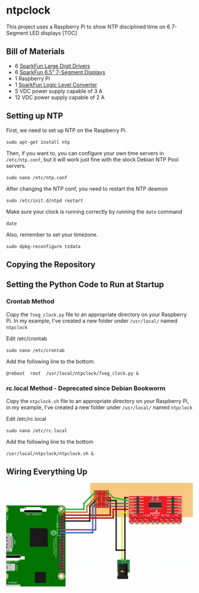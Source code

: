 # ntpclock

This project uses a Raspberry Pi to show NTP disciplined time on 6 7-Segment LED displays
[TOC]
## Bill of Materials

* 6 [SparkFun Large Digit Drivers](https://www.sparkfun.com/products/13279) 
* 6 [SparkFun 6.5" 7-Segment Displays](https://www.sparkfun.com/products/8530) 
* 1 Raspberry Pi 
* 1 [SparkFun Logic Level Converter](https://www.sparkfun.com/products/12009)
* 5 VDC power supply capable of 3 A
* 12 VDC power supply capable of 2 A

## Setting up NTP

First, we need to set up NTP on the Raspberry Pi.

`sudo apt-get install ntp`

Then, if you want to, you can configure your own time servers in `/etc/ntp.conf`, but it will work just fine with the stock Debian NTP Pool servers.

`sudo nano /etc/ntp.conf`

After changing the NTP conf, you need to restart the NTP deamon

`sudo /etc/init.d/ntpd restart`

Make sure your clock is running correctly by running the `date` command

`date`

Also, remember to set your timezone.

`sudo dpkg-reconfigure tzdata`

## Copying the Repository

## Setting the Python Code to Run at Startup

### Crontab Method
Copy the `7seg_clock.py` file to an appropriate directory on your Raspberry Pi. In my example, I've created a new folder under `/usr/local/` named `ntpclock`

Edit /etc/crontab

`sudo nano /etc/crontab`

Add the following line to the bottom:  

`@reboot  root  /usr/local/ntpclock/7seg_clock.py &` 

### rc.local Method - Deprecated since Debian Bookworm
Copy the `ntpclock.sh` file to an appropriate directory on your Raspberry Pi, in my example, I've created a new folder under `/usr/local/` named `ntpclock`

Edit /etc/rc.local

`sudo nano /etc/rc.local`

Add the following line to the bottom

`/usr/local/ntpclock/ntpclock.sh &`


## Wiring Everything Up

![Wiring Diagram](clock-wiring.PNG?raw=true "Wiring Diagram")

